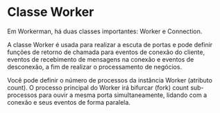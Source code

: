 # Classe Worker
Em Workerman, há duas classes importantes: Worker e Connection.

A classe Worker é usada para realizar a escuta de portas e pode definir funções de retorno de chamada para eventos de conexão do cliente, eventos de recebimento de mensagens na conexão e eventos de desconexão, a fim de realizar o processamento de negócios.

Você pode definir o número de processos da instância Worker (atributo count). O processo principal do Worker irá bifurcar (fork) count sub-processos para ouvir a mesma porta simultaneamente, lidando com a conexão e seus eventos de forma paralela.
